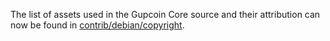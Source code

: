 The list of assets used in the Gupcoin Core source and their attribution can now be found in [contrib/debian/copyright](../contrib/debian/copyright).
